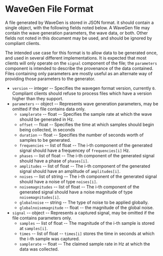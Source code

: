 # WaveGen File Format

A file generated by WaveGen is stored in JSON format. it should contain a
single object, with the following fields noted below. A WaveGen file may
contain the wave generation parameters, the wave data, or both. Other fields
not noted in this document may be used, and should be ignored by compliant
clients.

The intended use case for this format is to allow data to be generated once,
and used in several different implementations. It is expected that most clients
will only operate on the `signal` component of the file; the `parameters`
component is intended to describe the provenance of the data contained. Files
containing only parameters are mostly useful as an alternate way of providing
those parameters to the generator.

* `version` -- integer -- Specifies the wavegen format version, currently `0`.
  Compliant clients should refuse to process files which have a version higher
  than they support.
* `parameters` -- object -- Represents wave generation parameters, may be
  omitted if the file contains data only.
	* `samplerate` -- float -- Specifies the sample rate at which the wave
	  should be generated in Hz.
	* `offset` -- float -- Specifies the time at which samples should begin
	  being collected, in seconds
	* `duration` -- float -- Specifies the number of seconds worth of
	  samples to be generated.
	* `frequencies` -- list of float -- The i-th component of the generated
	  signal should have a frequencey of `frequencies[i]` Hz.
	* `phases` -- list of float -- The i-th component of the generated
	  signal should have a phase of `phases[i]`.
	* `amplitudes` -- list of float -- The i-th component of the generated
	  signal should have an amplitude of `amplitudes[i]`.
	* `noises` -- list of string -- The i-th component of the generated
	  signal should have a noise of type `noises[i]`.
	* `noisemagnitudes` -- list of float -- The i-th component of the
	  generated signal should have a noise magnitude of type
	  `noisemagnitudes[i]`.
	* `globalnoise` -- string -- The type of noise to be applied globally.
	* `globalnoisemagnitude` -- float -- the magnitude of the global
	  noise.
* `signal` -- object -- Represents a captured signal, may be omitted if the
  file contains parameters only.
	* `samples` -- list of float -- The magnitude of the i-th sample is
	  stored at `samples[i]`.
	* `times` -- list of float -- `times[i]` stores the time in seconds
	  at which the i-th sample was captured.
	* `samplerate` -- float -- The claimed sample rate in Hz at which the
	  data was collected.

